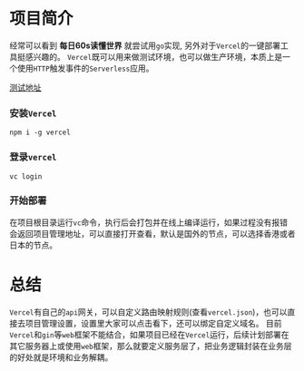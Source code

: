 # 项目简介
经常可以看到 **每日60s读懂世界** 就尝试用`go`实现, 另外对于`Vercel`的一键部署工具挺感兴趣的。
`Vercel`既可以用来做测试环境，也可以做生产环境，本质上是一个使用`HTTP`触发事件的`Serverless`应用。

[测试地址](https://news-codecodify.vercel.app/)

### 安装`Vercel `
```shell
npm i -g vercel
```

### 登录`vercel`
```shell
vc login
```

### 开始部署
在项目根目录运行`vc`命令，执行后会打包并在线上编译运行，如果过程没有报错会返回项目管理地址，可以直接打开查看，默认是国外的节点，可以选择香港或者日本的节点。

# 总结
`Vercel`有自己的`api`网关，可以自定义路由映射规则(查看`vercel.json`)，也可以直接去项目管理设置，设置里大家可以点击看下，还可以绑定自定义域名。
目前`Vercel`和`gin`等`web`框架不能结合，如果项目已经在`Vercel`运行，后续计划部署在其它服务器上或使用`web`框架，那么就要定义服务层了，把业务逻辑封装在业务层的好处就是环境和业务解耦。